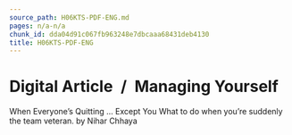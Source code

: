 ```yaml
---
source_path: H06KTS-PDF-ENG.md
pages: n/a-n/a
chunk_id: dda04d91c067fb963248e7dbcaaa68431deb4130
title: H06KTS-PDF-ENG
---
```

# Digital Article / Managing Yourself

When Everyone’s Quitting … Except You What to do when you’re suddenly the team veteran. by Nihar Chhaya
